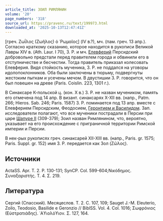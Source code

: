 ```yaml
---
article_title: ЗОИЛ РИМЛЯНИН
volume: '20'
page_numbers: '318'
source_url: https://pravenc.ru/text/199973.html
downloaded_at: '2025-10-13T12:47:41Z'
---
```


[греч. Ζωΐλος (Ζωῆλος) ὁ ῾Ρωμαῖος] (IV в.?), мч. (пам. греч. 13 апр.). Согласно краткому сказанию, которое находится в рукописи Великой Лавры XIV в. (Ath. Laur. I 70), З. Р. и мч. [Елевферий](https://pravenc.ru/text/Елевферий.html) Персидский добровольно предстали перед правителем города и обвинили его в отступничестве и бесчестии. Тогда правитель приказал колесовать Елевферия. Видя стойкость мученика, З. Р. не поддался на уговоры идолопоклонников. Оба были заключены в тюрьму, подвергнуты жестоким пыткам и усечены мечом. В двустишии З. Р. говорится, что он был повешен на древе (Paris. Coislin. 223, 1301 г.).

В Синаксаре К-польской ц. (кон. X в.) З. Р. не назван мучеником, память его отмечена под 14 апр. В визант. синаксарях X-XII вв. (напр., Patm. 266; Hieros. Sab. 246; Paris. 1587) З. Р. поминается под 13 апр. вместе с Елевферием Персидским, Феодосием, [Геронтием и Василидом](<https://pravenc.ru/text/Геронтием и Василидом.html>). Зап. исследователи полагают, что все мученики пострадали в Персии при царе [Шапуре II](<https://pravenc.ru/text/Шапур II.html>) (309-379); Зоил назван Римлянином, что, вероятно, указывает на его происхождение с приграничной территории Римской империи и Персии.

В нек-рых рукописях греч. синаксарей XII-XIII вв. (напр., Paris. gr. 1575; Paris. Suppl. gr. 152) имя З. Р. передается как Зол (Ζῶλος).

## Источники

ActaSS. Apr. T. 2. P. 130-131; SynCP. Col. 599-604;Νικόδημος. Συναξαριστής. Τ. 4. Σ. 219.

## Литература

Сергий (Спасский). Месяцеслов. Т. 2. С. 107, 109; Sauget J.-M. Eleuterio, Zoilo, Teodosio, Basilide e Geronzio // BiblSS. Vol. 4. Col. 1016; Σωφρόνιος (Εὐστρατιάδης). ῾Αϒιολόϒιον. Σ. 127, 164.
